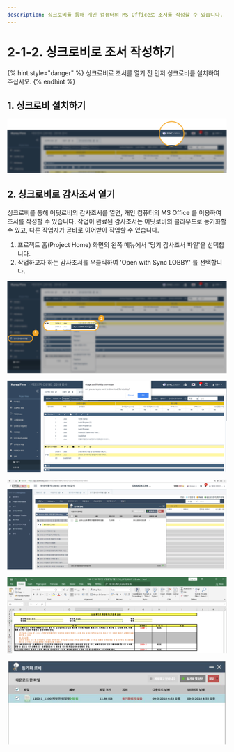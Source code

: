 ```yaml
---
description: 싱크로비를 통해 개인 컴퓨터의 MS Office로 조서를 작성할 수 있습니다.
---
```


# 2-1-2. 싱크로비로 조서 작성하기

{% hint style="danger" %}
싱크로비로 조서를 열기 전 먼저 싱크로비를 설치하여 주십시오.
{% endhint %}

## 1. 싱크로비 설치하기 

![&#xC804;&#xCCB4; &#xD654;&#xBA74; &#xC0C1;&#xB2E8;&#xC5D0;&#xC11C; &apos;&#xC2F1;&#xD06C;&#xB85C;&#xBE44;&apos;&#xB97C; &#xB20C;&#xB7EC; &#xB2E4;&#xC6B4;&#xBC1B;&#xACE0; &#xC124;&#xCE58;&#xD569;&#xB2C8;&#xB2E4;.  ](../../../../.gitbook/assets/2-1-2-download_synclobby.jpg)

## 2. 싱크로비로 감사조서 열기  

싱크로비를 통해 어딧로비의 감사조서를 열면, 개인 컴퓨터의 MS Office 를 이용하여 조서를 작성할 수 있습니다. 작업이 완료된 감사조서는 어딧로비의 클라우드로 동기화할 수 있고, 다른 작업자가 곧바로 이어받아 작업할 수 있습니다.  

1. 프로젝트 홈\(Project Home\) 화면의 왼쪽 메뉴에서 '당기 감사조서 파일'을 선택합니다.
2. 작업하고자 하는 감사조서를 우클릭하여 'Open with Sync LOBBY' 를 선택합니다. 

![](../../../../.gitbook/assets/2-1-2-wp_open_with_synclobby.jpg)

![](../../../../.gitbook/assets/2-1-2-wp_open_with_synclobby_msg.jpg)

![](../../../../.gitbook/assets/image%20%2836%29.png)

![](../../../../.gitbook/assets/image%20%28129%29.png)

![](../../../../.gitbook/assets/image%20%2832%29.png)

